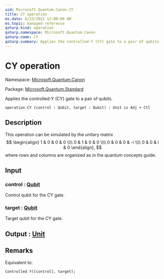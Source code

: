 ```yaml
---
uid: Microsoft.Quantum.Canon.CY
title: CY operation
ms.date: 6/23/2021 12:00:00 AM
ms.topic: managed-reference
qsharp.kind: operation
qsharp.namespace: Microsoft.Quantum.Canon
qsharp.name: CY
qsharp.summary: Applies the controlled-Y (CY) gate to a pair of qubits.
---
```


# CY operation

Namespace: [Microsoft.Quantum.Canon](xref:Microsoft.Quantum.Canon)

Package: [Microsoft.Quantum.Standard](https://nuget.org/packages/Microsoft.Quantum.Standard)


Applies the controlled-Y (CY) gate to a pair of qubits.

```qsharp
operation CY (control : Qubit, target : Qubit) : Unit is Adj + Ctl
```


## Description

This operation can be simulated by the unitary matrix$$\begin{align}1 & 0 & 0 & 0 \\\\0 & 1 & 0 & 0 \\\\0 & 0 & 0 & -i \\\\0 & 0 & i & 0\end{align},$$where rows and columns are organized as in the quantum concepts guide.

## Input

### control : [Qubit](xref:microsoft.quantum.qsharp.valueliterals#qubit-literals)

Control qubit for the CY gate.


### target : [Qubit](xref:microsoft.quantum.qsharp.valueliterals#qubit-literals)

Target qubit for the CY gate.



## Output : [Unit](xref:microsoft.quantum.qsharp.valueliterals#unit-literal)



## Remarks

Equivalent to:```qsharpControlled Y([control], target);```